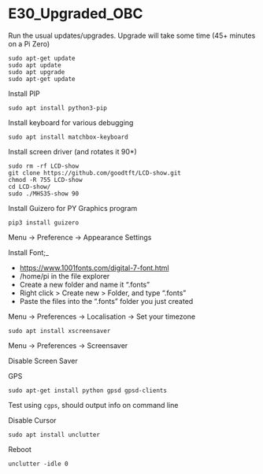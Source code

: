 # E30_Upgraded_OBC
Run the usual updates/upgrades. Upgrade will take some time (45+ minutes on a Pi Zero)
```
sudo apt-get update
sudo apt update
sudo apt upgrade
sudo apt-get update
```
Install PIP
```
sudo apt install python3-pip
```
Install keyboard for various debugging
```
sudo apt install matchbox-keyboard
```
Install screen driver (and rotates it 90*)
```
sudo rm -rf LCD-show
git clone https://github.com/goodtft/LCD-show.git
chmod -R 755 LCD-show
cd LCD-show/
sudo ./MHS35-show 90
```
Install Guizero for PY Graphics program
```
pip3 install guizero
```

Menu -> Preference -> Appearance Settings

Install Font;_
* https://www.1001fonts.com/digital-7-font.html
* /home/pi in the file explorer
* Create a new folder and name it “.fonts”
* Right click > Create new > Folder, and type “.fonts”
* Paste the files into the “.fonts” folder you just created

Menu -> Preferences -> Localisation -> Set your timezone



```
sudo apt install xscreensaver
```
Menu -> Preferences -> Screensaver

Disable Screen Saver


GPS
```
sudo apt-get install python gpsd gpsd-clients
```
Test using ```cgps```, should output info on command line

Disable Cursor
```
sudo apt install unclutter
```
Reboot
```
unclutter -idle 0
```
